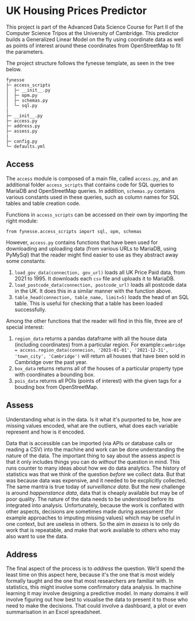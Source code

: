 # UK Housing Prices Predictor
This project is part of the Advanced Data Science Course for Part II of the Computer Science Tripos at the University of Cambridge. This predictor builds a Generalized Linear Model on the fly using coordinate data as well as points of interest around these coordinates from OpenStreetMap to fit the parameters. 

The project structure follows the fynesse template, as seen in the tree below. 
```
fynesse            
├─ access_scripts  
│  ├─ __init__.py  
│  ├─ opm.py       
│  ├─ schemas.py   
│  └─ sql.py      
|
├─ __init__.py     
├─ access.py       
├─ address.py      
├─ assess.py
|
├─ config.py       
└─ defaults.yml    
```

## Access

The `access` module is composed of a main file, called `access.py`, and an additional folder `access_scripts` that contains code for SQL queries to MariaDB and OpenStreetMap queries. In addition, `schemas.py` contains various constants used in these queries, such as column names for SQL tables and table creation code.

Functions in `access_scripts` can be accessed on their own by importing the right module:
```
from fynesse.access_scripts import sql, opm, schemas
```
However, `access.py` contains functions that have been used for downloading and uploading data (from various URLs to MariaDB, using PyMySql) that the reader might find easier to use as they abstract away some constants:
1. `load_gov_data(connection, gov_url)` loads all UK Price Paid data, from 2021 to 1995. It downloads each `csv` file and uploads it to MariaDB. 
2. `load_postcode_data(connection, postcode_url)` loads all postcode data in the UK. It does this in a similar manner with the function above.
3. `table_head(connection, table_name, limit=5)` loads the head of an SQL table. This is useful for checking that a table has been loaded successfully.

Among the other functions that the reader will find in this file, three are of special interest:
1. `region_data` returns a pandas dataframe with all the house data (including coordinates) from a particular region. For example:```cambridge = access.region_data(connecion, '2021-01-01', '2021-12-31', 'town_city', 'Cambridge')``` will return all houses that have been sold in Cambridge over the past year.
2. `box_data` returns returns all of the houses of a particular property type with coordinates a bounding box. 
3. `pois_data` returns all POIs (points of interest) with the given tags for a bouding box from OpenStreetMap.

## Assess

Understanding what is in the data. Is it what it's purported to be, how are missing values encoded, what are the outliers, what does each variable represent and how is it encoded.

Data that is accessible can be imported (via APIs or database calls or reading a CSV) into the machine and work can be done understanding the nature of the data. The important thing to say about the assess aspect is that it only includes things you can do *without* the question in mind. This runs counter to many ideas about how we do data analytics. The history of statistics was that we think of the question *before* we collect data. But that was because data was expensive, and it needed to be excplicitly collected. The same mantra is true today of *surveillance data*. But the new challenge is around *happenstance data*, data that is cheaply available but may be of poor quality. The nature of the data needs to be understood before its integrated into analysis. Unfortunately, because the work is conflated with other aspects, decisions are sometimes made during assessment (for example approaches to imputing missing values) which may be useful in one context, but are useless in others. So the aim in *assess* is to only do work that is repeatable, and make that work available to others who may also want to use the data.

## Address

The final aspect of the process is to *address* the question. We'll spend the least time on this aspect here, because it's the one that is most widely formally taught and the one that most researchers are familiar with. In statistics, this might involve some confirmatory data analysis. In machine learning it may involve designing a predictive model. In many domains it will involve figuring out how best to visualise the data to present it to those who need to make the decisions. That could involve a dashboard, a plot or even summarisation in an Excel spreadsheet.
